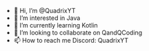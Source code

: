 - 👋 Hi, I’m @QuadrixYT
- 👀 I’m interested in Java
- 🌱 I’m currently learning Kotlin
- 💞️ I’m looking to collaborate on QandQCoding
- 📫 How to reach me Discord: QuadrixYT

<!---
QuadrixYT/QuadrixYT is a ✨ special ✨ repository because its `README.md` (this file) appears on your GitHub profile.
You can click the Preview link to take a look at your changes.
--->
